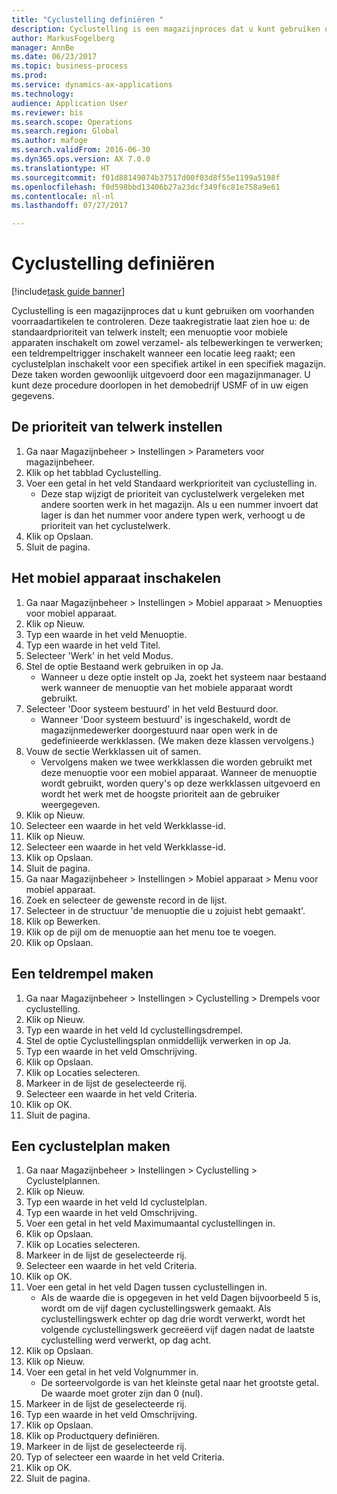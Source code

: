 ```yaml
--- 
title: "Cyclustelling definiëren "
description: Cyclustelling is een magazijnproces dat u kunt gebruiken om voorhanden voorraadartikelen te controleren.
author: MarkusFogelberg
manager: AnnBe
ms.date: 06/23/2017
ms.topic: business-process
ms.prod: 
ms.service: dynamics-ax-applications
ms.technology: 
audience: Application User
ms.reviewer: bis
ms.search.scope: Operations
ms.search.region: Global
ms.author: mafoge
ms.search.validFrom: 2016-06-30
ms.dyn365.ops.version: AX 7.0.0
ms.translationtype: HT
ms.sourcegitcommit: f01d88149074b37517d00f03d8f55e1199a5198f
ms.openlocfilehash: f0d598bbd13406b27a23dcf349f6c81e758a9e61
ms.contentlocale: nl-nl
ms.lasthandoff: 07/27/2017

---
```

# <a name="define-cycle-counting"></a>Cyclustelling definiëren  

[!include[task guide banner](../../includes/task-guide-banner.md)]

Cyclustelling is een magazijnproces dat u kunt gebruiken om voorhanden voorraadartikelen te controleren. Deze taakregistratie laat zien hoe u: de standaardprioriteit van telwerk instelt; een menuoptie voor mobiele apparaten inschakelt om zowel verzamel- als telbewerkingen te verwerken; een teldrempeltrigger inschakelt wanneer een locatie leeg raakt; een cyclustelplan inschakelt voor een specifiek artikel in een specifiek magazijn. Deze taken worden gewoonlijk uitgevoerd door een magazijnmanager. U kunt deze procedure doorlopen in het demobedrijf USMF of in uw eigen gegevens.


## <a name="set-the-priority-of-counting-work"></a>De prioriteit van telwerk instellen
1. Ga naar Magazijnbeheer > Instellingen > Parameters voor magazijnbeheer.
2. Klik op het tabblad Cyclustelling.
3. Voer een getal in het veld Standaard werkprioriteit van cyclustelling in.
    * Deze stap wijzigt de prioriteit van cyclustelwerk vergeleken met andere soorten werk in het magazijn. Als u een nummer invoert dat lager is dan het nummer voor andere typen werk, verhoogt u de prioriteit van het cyclustelwerk.  
4. Klik op Opslaan.
5. Sluit de pagina.

## <a name="enable-the-mobile-device"></a>Het mobiel apparaat inschakelen
1. Ga naar Magazijnbeheer > Instellingen > Mobiel apparaat > Menuopties voor mobiel apparaat.
2. Klik op Nieuw.
3. Typ een waarde in het veld Menuoptie.
4. Typ een waarde in het veld Titel.
5. Selecteer 'Werk' in het veld Modus.
6. Stel de optie Bestaand werk gebruiken in op Ja.
    * Wanneer u deze optie instelt op Ja, zoekt het systeem naar bestaand werk wanneer de menuoptie van het mobiele apparaat wordt gebruikt.  
7. Selecteer 'Door systeem bestuurd' in het veld Bestuurd door.
    * Wanneer 'Door systeem bestuurd' is ingeschakeld, wordt de magazijnmedewerker doorgestuurd naar open werk in de gedefinieerde werkklassen. (We maken deze klassen vervolgens.)  
8. Vouw de sectie Werkklassen uit of samen.
    * Vervolgens maken we twee werkklassen die worden gebruikt met deze menuoptie voor een mobiel apparaat. Wanneer de menuoptie wordt gebruikt, worden query's op deze werkklassen uitgevoerd en wordt het werk met de hoogste prioriteit aan de gebruiker weergegeven.  
9. Klik op Nieuw.
10. Selecteer een waarde in het veld Werkklasse-id.
11. Klik op Nieuw.
12. Selecteer een waarde in het veld Werkklasse-id.
13. Klik op Opslaan.
14. Sluit de pagina.
15. Ga naar Magazijnbeheer > Instellingen > Mobiel apparaat > Menu voor mobiel apparaat.
16. Zoek en selecteer de gewenste record in de lijst.
17. Selecteer in de structuur 'de menuoptie die u zojuist hebt gemaakt'.
18. Klik op Bewerken.
19. Klik op de pijl om de menuoptie aan het menu toe te voegen.
20. Klik op Opslaan.

## <a name="create-a-counting-threshold"></a>Een teldrempel maken
1. Ga naar Magazijnbeheer > Instellingen > Cyclustelling > Drempels voor cyclustelling.
2. Klik op Nieuw.
3. Typ een waarde in het veld Id cyclustellingsdrempel.
4. Stel de optie Cyclustellingsplan onmiddellijk verwerken in op Ja.
5. Typ een waarde in het veld Omschrijving.
6. Klik op Opslaan.
7. Klik op Locaties selecteren.
8. Markeer in de lijst de geselecteerde rij.
9. Selecteer een waarde in het veld Criteria.
10. Klik op OK.
11. Sluit de pagina.

## <a name="create-a-cycle-count-plan"></a>Een cyclustelplan maken
1. Ga naar Magazijnbeheer > Instellingen > Cyclustelling > Cyclustelplannen.
2. Klik op Nieuw.
3. Typ een waarde in het veld Id cyclustelplan.
4. Typ een waarde in het veld Omschrijving.
5. Voer een getal in het veld Maximumaantal cyclustellingen in.
6. Klik op Opslaan.
7. Klik op Locaties selecteren.
8. Markeer in de lijst de geselecteerde rij.
9. Selecteer een waarde in het veld Criteria.
10. Klik op OK.
11. Voer een getal in het veld Dagen tussen cyclustellingen in.
    * Als de waarde die is opgegeven in het veld Dagen bijvoorbeeld 5 is, wordt om de vijf dagen cyclustellingswerk gemaakt. Als cyclustellingswerk echter op dag drie wordt verwerkt, wordt het volgende cyclustellingswerk gecreëerd vijf dagen nadat de laatste cyclustelling werd verwerkt, op dag acht.  
12. Klik op Opslaan.
13. Klik op Nieuw.
14. Voer een getal in het veld Volgnummer in.
    * De sorteervolgorde is van het kleinste getal naar het grootste getal. De waarde moet groter zijn dan 0 (nul).  
15. Markeer in de lijst de geselecteerde rij.
16. Typ een waarde in het veld Omschrijving.
17. Klik op Opslaan.
18. Klik op Productquery definiëren.
19. Markeer in de lijst de geselecteerde rij.
20. Typ of selecteer een waarde in het veld Criteria.
21. Klik op OK.
22. Sluit de pagina.


